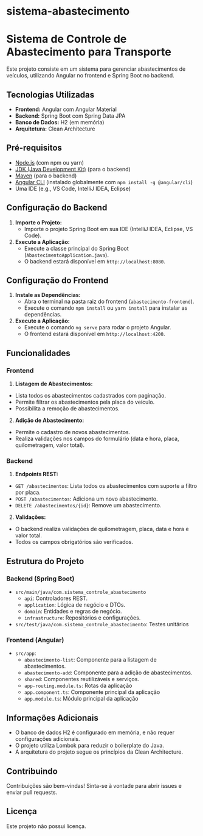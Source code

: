 # sistema-abastecimento

# Sistema de Controle de Abastecimento para Transporte

Este projeto consiste em um sistema para gerenciar abastecimentos de veículos, utilizando Angular no frontend e Spring Boot no backend.

## Tecnologias Utilizadas

*   **Frontend:** Angular com Angular Material
*   **Backend:** Spring Boot com Spring Data JPA
*   **Banco de Dados:** H2 (em memória)
*   **Arquitetura:** Clean Architecture

## Pré-requisitos

*   [Node.js](https://nodejs.org/) (com npm ou yarn)
*   [JDK (Java Development Kit)](https://www.oracle.com/java/technologies/downloads/) (para o backend)
*   [Maven](https://maven.apache.org/) (para o backend)
*   [Angular CLI](https://angular.io/cli) (instalado globalmente com `npm install -g @angular/cli`)
*   Uma IDE (e.g., VS Code, IntelliJ IDEA, Eclipse)

## Configuração do Backend

1.  **Importe o Projeto:**
    *   Importe o projeto Spring Boot em sua IDE (IntelliJ IDEA, Eclipse, VS Code).
2.  **Execute a Aplicação:**
    *   Execute a classe principal do Spring Boot (`AbastecimentoApplication.java`).
    *   O backend estará disponível em `http://localhost:8080`.

## Configuração do Frontend

1.  **Instale as Dependências:**
    *   Abra o terminal na pasta raiz do frontend (`abastecimento-frontend`).
    *   Execute o comando `npm install` ou `yarn install` para instalar as dependências.
2.  **Execute a Aplicação:**
    *   Execute o comando `ng serve` para rodar o projeto Angular.
    *   O frontend estará disponível em `http://localhost:4200`.

## Funcionalidades

### Frontend
1. **Listagem de Abastecimentos:**
 * Lista todos os abastecimentos cadastrados com paginação.
 * Permite filtrar os abastecimentos pela placa do veículo.
 * Possibilita a remoção de abastecimentos.
2. **Adição de Abastecimento:**
  * Permite o cadastro de novos abastecimentos.
  * Realiza validações nos campos do formulário (data e hora, placa, quilometragem, valor total).

### Backend
1. **Endpoints REST:**
  * `GET /abastecimentos`: Lista todos os abastecimentos com suporte a filtro por placa.
  * `POST /abastecimentos`: Adiciona um novo abastecimento.
  * `DELETE /abastecimentos/{id}`: Remove um abastecimento.
2. **Validações:**
  * O backend realiza validações de quilometragem, placa, data e hora e valor total.
  * Todos os campos obrigatórios são verificados.

## Estrutura do Projeto

### Backend (Spring Boot)
*   `src/main/java/com.sistema_controle_abastecimento`
    *   `api`: Controladores REST.
    *   `application`: Lógica de negócio e DTOs.
    *   `domain`: Entidades e regras de negócio.
    *   `infrastructure`: Repositórios e configurações.
* `src/test/java/com.sistema_controle_abastecimento`: Testes unitários

### Frontend (Angular)

*   `src/app`:
    *   `abastecimento-list`: Componente para a listagem de abastecimentos.
    *   `abastecimento-add`: Componente para a adição de abastecimentos.
    *   `shared`: Componentes reutilizáveis e serviços.
    *    `app-routing.module.ts`: Rotas da aplicação
    * `app.component.ts`: Componente principal da aplicação
    * `app.module.ts`: Módulo principal da aplicação

## Informações Adicionais

*   O banco de dados H2 é configurado em memória, e não requer configurações adicionais.
*   O projeto utiliza Lombok para reduzir o boilerplate do Java.
*   A arquitetura do projeto segue os princípios da Clean Architecture.

## Contribuindo

Contribuições são bem-vindas! Sinta-se à vontade para abrir issues e enviar pull requests.

## Licença

Este projeto não possui licença.
